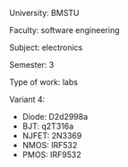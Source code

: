 University: BMSTU

Faculty: software engineering

Subject: electronics

Semester: 3

Type of work: labs

Variant 4:
- Diode: D2d2998a
- BJT: q2T316a
- NJFET: 2N3369
- NMOS: IRF532
- PMOS: IRF9532
